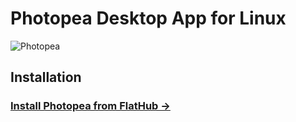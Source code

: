 # Photopea Desktop App for Linux
![Photopea](https://github.com/vikdevelop/photopea_app/blob/main/screenshots/photopea.png)

## Installation
### [Install Photopea from FlatHub →](https://flathub.org/apps/details/com.github.vikdevelop.photopea_app)
